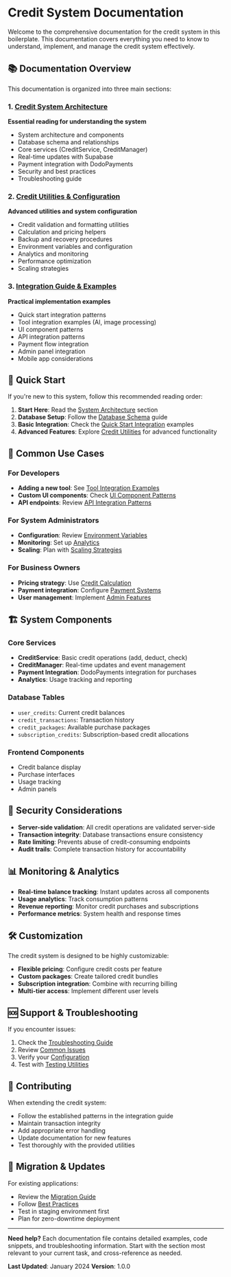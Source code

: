 # Credit System Documentation

Welcome to the comprehensive documentation for the credit system in this boilerplate. This documentation covers everything you need to know to understand, implement, and manage the credit system effectively.

## 📚 Documentation Overview

This documentation is organized into three main sections:

### 1. [Credit System Architecture](./CREDIT_SYSTEM.md)
**Essential reading for understanding the system**
- System architecture and components
- Database schema and relationships
- Core services (CreditService, CreditManager)
- Real-time updates with Supabase
- Payment integration with DodoPayments
- Security and best practices
- Troubleshooting guide

### 2. [Credit Utilities & Configuration](./CREDIT_UTILITIES.md)
**Advanced utilities and system configuration**
- Credit validation and formatting utilities
- Calculation and pricing helpers
- Backup and recovery procedures
- Environment variables and configuration
- Analytics and monitoring
- Performance optimization
- Scaling strategies

### 3. [Integration Guide & Examples](./CREDIT_INTEGRATION_GUIDE.md)
**Practical implementation examples**
- Quick start integration patterns
- Tool integration examples (AI, image processing)
- UI component patterns
- API integration patterns
- Payment flow integration
- Admin panel integration
- Mobile app considerations

## 🚀 Quick Start

If you're new to this system, follow this recommended reading order:

1. **Start Here**: Read the [System Architecture](./CREDIT_SYSTEM.md#architecture-overview) section
2. **Database Setup**: Follow the [Database Schema](./CREDIT_SYSTEM.md#database-schema) guide
3. **Basic Integration**: Check the [Quick Start Integration](./CREDIT_INTEGRATION_GUIDE.md#quick-start-integration) examples
4. **Advanced Features**: Explore [Credit Utilities](./CREDIT_UTILITIES.md) for advanced functionality

## 🔧 Common Use Cases

### For Developers
- **Adding a new tool**: See [Tool Integration Examples](./CREDIT_INTEGRATION_GUIDE.md#tool-integration-examples)
- **Custom UI components**: Check [UI Component Patterns](./CREDIT_INTEGRATION_GUIDE.md#ui-component-patterns)
- **API endpoints**: Review [API Integration Patterns](./CREDIT_INTEGRATION_GUIDE.md#api-integration-patterns)

### For System Administrators
- **Configuration**: Review [Environment Variables](./CREDIT_UTILITIES.md#environment-variables)
- **Monitoring**: Set up [Analytics](./CREDIT_UTILITIES.md#analytics-and-monitoring)
- **Scaling**: Plan with [Scaling Strategies](./CREDIT_UTILITIES.md#scaling-strategies)

### For Business Owners
- **Pricing strategy**: Use [Credit Calculation](./CREDIT_UTILITIES.md#credit-calculation-utilities)
- **Payment integration**: Configure [Payment Systems](./CREDIT_SYSTEM.md#payment-integration)
- **User management**: Implement [Admin Features](./CREDIT_INTEGRATION_GUIDE.md#admin-panel-integration)

## 🏗️ System Components

### Core Services
- **CreditService**: Basic credit operations (add, deduct, check)
- **CreditManager**: Real-time updates and event management
- **Payment Integration**: DodoPayments integration for purchases
- **Analytics**: Usage tracking and reporting

### Database Tables
- `user_credits`: Current credit balances
- `credit_transactions`: Transaction history
- `credit_packages`: Available purchase packages
- `subscription_credits`: Subscription-based credit allocations

### Frontend Components
- Credit balance display
- Purchase interfaces
- Usage tracking
- Admin panels

## 🔐 Security Considerations

- **Server-side validation**: All credit operations are validated server-side
- **Transaction integrity**: Database transactions ensure consistency
- **Rate limiting**: Prevents abuse of credit-consuming endpoints
- **Audit trails**: Complete transaction history for accountability

## 📊 Monitoring & Analytics

- **Real-time balance tracking**: Instant updates across all components
- **Usage analytics**: Track consumption patterns
- **Revenue reporting**: Monitor credit purchases and subscriptions
- **Performance metrics**: System health and response times

## 🛠️ Customization

The credit system is designed to be highly customizable:

- **Flexible pricing**: Configure credit costs per feature
- **Custom packages**: Create tailored credit bundles
- **Subscription integration**: Combine with recurring billing
- **Multi-tier access**: Implement different user levels

## 🆘 Support & Troubleshooting

If you encounter issues:

1. Check the [Troubleshooting Guide](./CREDIT_SYSTEM.md#troubleshooting)
2. Review [Common Issues](./CREDIT_UTILITIES.md#troubleshooting)
3. Verify your [Configuration](./CREDIT_UTILITIES.md#environment-variables)
4. Test with [Testing Utilities](./CREDIT_UTILITIES.md#testing-utilities)

## 📝 Contributing

When extending the credit system:

- Follow the established patterns in the integration guide
- Maintain transaction integrity
- Add appropriate error handling
- Update documentation for new features
- Test thoroughly with the provided utilities

## 🔄 Migration & Updates

For existing applications:

- Review the [Migration Guide](./CREDIT_SYSTEM.md#migration-guide)
- Follow [Best Practices](./CREDIT_SYSTEM.md#best-practices)
- Test in staging environment first
- Plan for zero-downtime deployment

---

**Need help?** Each documentation file contains detailed examples, code snippets, and troubleshooting information. Start with the section most relevant to your current task, and cross-reference as needed.

**Last Updated**: January 2024
**Version**: 1.0.0